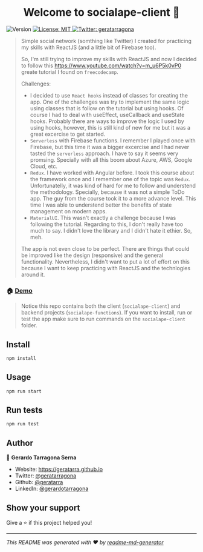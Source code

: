 <h1 align="center">Welcome to socialape-client 👋</h1>
<p>
  <img alt="Version" src="https://img.shields.io/badge/version-1-blue.svg?cacheSeconds=2592000" />
  <a href="#" target="_blank">
    <img alt="License: MIT" src="https://img.shields.io/badge/License-MIT-yellow.svg" />
  </a>
  <a href="https://twitter.com/geratarragona" target="_blank">
    <img alt="Twitter: geratarragona" src="https://img.shields.io/twitter/follow/geratarragona.svg?style=social" />
  </a>
</p>

> Simple social network (somthing like Twitter) I created for practicing my skills with ReactJS (and a little bit of Firebase too).
>
> So, I'm still trying to improve my skills with ReactJS and now I decided to follow this https://www.youtube.com/watch?v=m_u6P5k0vP0 greate tutorial I found on `freecodecamp`.
>
> Challenges:
> - I decided to use `React hooks` instead of classes for creating the app. One of the challenges was try to implement the same logic using classes that is follow on the tutorial but using hooks. Of course I had to deal with useEffect, useCallback and useState hooks. Probably there are ways to improve the logic I used by using hooks, however, this is still kind of new for me but it was a great excercise to get started.
> - `Serverless` with Firebase functions. I remember I played once with Firebase,  but this time it was a bigger excercise and I had never tasted the `serverless` approach. I have to say it seems very promsing.  Specially with all this boom about Azure, AWS, Google Cloud, etc.
> - `Redux`. I have worked with Angular before. I took this course about the framework once and I remember one of the topic was `Redux`. Unfortunatelly, it was kind of hard for me to follow and understend the methodology. Specially, because it was not a simple ToDo app. The guy from the course took it to a more advance level.
> This time I was able to understend better the benefits of state management on modern apps.
> - `MaterialUI`. This wasn't exactly a challenge because I was following the tutorial. Regarding to this, I don't really have too much to say. I didn't love the library and I didn't hate it ethier. So, meh.
>
> The app is not even close to be perfect. There are things that could be improved like the design (responsive) and the general functionality. Nevertheless, I didn't want to put a lot of effort on this because I want to keep practicing with ReactJS and the technlogies around it.

### 🏠 [Demo](http://geratarra.github.io/socialape)

> Notice this repo contains both the client (`socialape-client`) and backend projects (`socialape-functions`). If you want to install, run or test the app make sure to run commands on the `socialape-client` folder.

## Install

```sh
npm install
```

## Usage

```sh
npm run start
```

## Run tests

```sh
npm run test
```

## Author

👤 **Gerardo Tarragona Serna**

* Website: https://geratarra.github.io
* Twitter: [@geratarragona](https://twitter.com/geratarragona)
* Github: [@geratarra](https://github.com/geratarra)
* LinkedIn: [@gerardotarragona](https://linkedin.com/in/gerardotarragona)

## Show your support

Give a ⭐️ if this project helped you!

***
_This README was generated with ❤️ by [readme-md-generator](https://github.com/kefranabg/readme-md-generator)_